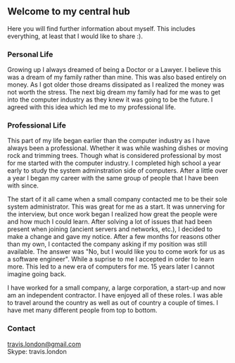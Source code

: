 ## Welcome to my central hub

Here you will find further information about myself.  This includes everything, at least that I would like to share :).  

### Personal Life

Growing up I always dreamed of being a Doctor or a Lawyer.  I believe this was a dream of my family rather than mine.  This was also based entirely on money.  As I got older those dreams dissipated as I realized the money was not worth the stress.  The next big dream my family had for me was to get into the computer industry as they knew it was going to be the future.  I agreed with this idea which led me to my professional life.    

### Professional Life

This part of my life began earlier than the computer industry as I have always been a professional.  Whether it was while washing dishes or moving rock and trimming trees.  Though what is considered professional by most for me started with the computer industry.  I completed high school a year early to study the system adminstration side of computers.  After a little over a year I began my career with the same group of people that I have been with since.  

The start of it all came when a small company contacted me to be their sole system administrator.  This was great for me as a start.  It was unnerving for the interview, but once work began I realized how great the people were and how much I could learn.  After solving a lot of issues that had been present when joining (ancient servers and networks, etc.), I decided to make a change and gave my notice.  After a few months for reasons other than my own, I contacted the company asking if my position was still available.  The answer was "No, but I would like you to come work for us as a software engineer".  While a suprise to me I accepted in order to learn more.  This led to a new era of computers for me.  15 years later I cannot imagine going back.

I have worked for a small company, a large corporation, a start-up and now am an independent contractor.  I have enjoyed all of these roles.  I was able to travel around the country as well as out of country a couple of times.  I have met many different people from top to bottom.

### Contact

[travis.london@gmail.com](mailto:travis.london@gmail.com)  
Skype: travis.london  
